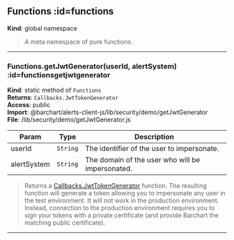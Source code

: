 ## Functions :id=functions
**Kind**: global namespace  
>A meta namespace of pure functions.


* * *

### Functions.getJwtGenerator(userId, alertSystem) :id=functionsgetjwtgenerator
**Kind**: static method of <code>Functions</code>  
**Returns**: <code>Callbacks.JwtTokenGenerator</code>  
**Access**: public  
**Import**: @barchart/alerts-client-js/lib/security/demo/getJwtGenerator  
**File**: /lib/security/demo/getJwtGenerator.js  

| Param | Type | Description |
| --- | --- | --- |
| userId | <code>String</code> | The identifier of the user to impersonate. |
| alertSystem | <code>String</code> | The domain of the user who will be impersonated. |

>Returns a [Callbacks.JwtTokenGenerator](/content/sdk/lib-security?id=callbacksjwttokengenerator) function. The resulting function will
generate a token allowing you to impersonate any user in the test environment. It will
not work in the production environment. Instead, connection to the production environment
requires you to sign your tokens with a private certificate (and provide Barchart the
matching public certificate).


* * *


